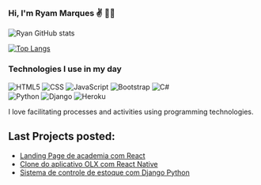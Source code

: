 ### Hi, I'm Ryam Marques ✌️ 👨‍💻

![Ryan GitHub stats](https://github-readme-stats.vercel.app/api?username=ryaMarks&show_icons=true&theme=dracula&locale=pt-br)

[![Top Langs](https://github-readme-stats.vercel.app/api/top-langs/?username=ryaMarks&hide_progress=true)](https://github.com/anuraghazra/github-readme-stats)

### Technologies I use in my day


<div style='display: inline_block'></en>
    <img 
        align="center" 
        alt="HTML5" 
        src="https://img.shields.io/badge/HTML5-E34F26?style=for-the-badge&logo=html5&logoColor=white"
    />
    <img 
        align="center" 
        alt="CSS" 
        src="https://img.shields.io/badge/CSS3-1572B6?style=for-the-badge&logo=css3&logoColor=white" 
    />
    <img 
        align="center" 
        alt="JavaScript" 
        src="https://img.shields.io/badge/JavaScript-F7DF1E?style=for-the-badge&logo=javascript&logoColor=black" 
    />
    <img 
        align="center" 
        alt="Bootstrap" 
        src="https://img.shields.io/badge/Bootstrap-563D7C?style=for-the-badge&logo=bootstrap&logoColor=white"
    />
    <img 
        align="center" 
        alt="C#" 
        src="https://img.shields.io/badge/C%23-%23_0078d4.svg?logo=csharp&logoColor=white"
    />
    
</div><en/>

<div style='display: inline_block'></en>
    <img 
        align="center" 
        alt="Python" 
        src="https://img.shields.io/badge/Python-3776AB?style=for-the-badge&logo=python&logoColor=white"     
    />
    <img 
        align="center" 
        alt="Django" 
        src="https://img.shields.io/badge/Django-092E20?style=for-the-badge&logo=django&logoColor=white"
    />
    <img 
        align="center" 
        alt="Heroku" 
        src="https://img.shields.io/badge/Heroku-430098?style=for-the-badge&logo=heroku&logoColor=white"
    />
</div><en/>

I love facilitating processes and activities using programming technologies.

## Last Projects posted:
- [Landing Page de academia com React]()
- [Clone do aplicativo OLX com React Native]()
- [Sistema de controle de estoque com Django Python]()
